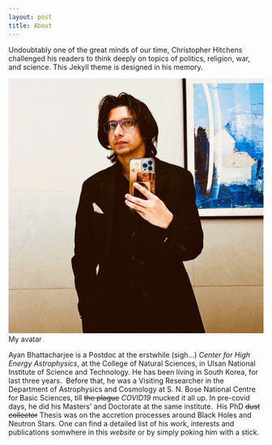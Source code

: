 ```yaml
---
layout: post
title: About
---
```


Undoubtably one of the great minds of our time, Christopher Hitchens challenged his readers to think deeply on topics of politics, religion, war, and science. This Jekyll theme is designed in his memory.

<!-- <figure>
  <img alt="Christopher Hitchens" src="/assets/images/AB_image.jpg" />
  <figcaption>
    Photo by Fri Tanke and licensed under the <a href="https://creativecommons.org/licenses/by/3.0/deed.en">Creative Commons Attribution 3.0 Unported</a> license.
  </figcaption>
</figure> -->

![This is the caption\label{mylabel}](AB_image.jpg)
My avatar

Ayan Bhattacharjee is a Postdoc at the erstwhile (sigh...) *Center for High Energy Astrophysics*, at the College of Natural Sciences, in Ulsan National Institute of Science and Technology. He has been living in South Korea, for last three years.
​
Before that, he was a Visiting Researcher in the Department of Astrophysics and Cosmology at S. N. Bose National Centre for Basic Sciences, till ~~the plague~~ *COVID19* mucked it all up. In pre-covid days, he did his Masters' and Doctorate at the same institute.
​
His PhD ~~dust collector~~ Thesis was on the accretion processes around Black Holes and Neutron Stars. One can find a detailed list of his work, interests and publications somwhere in this *website* or by simply poking him with a stick.
